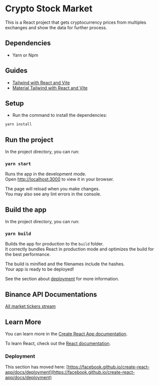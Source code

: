 # Crypto Stock Market

This is a React project that gets cryptocurrency prices from multiples exchanges and show the data for further process.

## Dependencies

- Yarn or Npm

## Guides

- [Tailwind with React and Vite](https://tailwindcss.com/docs/guides/vite)
- [Material Tailwind with React and Vite](https://www.material-tailwind.com/docs/html/guide/react-vite)

## Setup

- Run the command to install the dependencies:

```bash
yarn install
```

## Run the project

In the project directory, you can run:

### `yarn start`

Runs the app in the development mode.\
Open [http://localhost:3000](http://localhost:3000) to view it in your browser.

The page will reload when you make changes.\
You may also see any lint errors in the console.

## Build the app

In the project directory, you can run:

### `yarn build`

Builds the app for production to the `build` folder.\
It correctly bundles React in production mode and optimizes the build for the best performance.

The build is minified and the filenames include the hashes.\
Your app is ready to be deployed!

See the section about [deployment](https://facebook.github.io/create-react-app/docs/deployment) for more information.

## Binance API Documentations

[All market tickers stream](https://github.com/binance/binance-spot-api-docs/blob/master/web-socket-streams.md#all-market-tickers-stream)

## Learn More

You can learn more in the [Create React App documentation](https://facebook.github.io/create-react-app/docs/getting-started).

To learn React, check out the [React documentation](https://reactjs.org/).

### Deployment

This section has moved here: [https://facebook.github.io/create-react-app/docs/deployment](https://facebook.github.io/create-react-app/docs/deployment)
